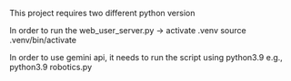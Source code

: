 This project requires two different python version

In order to run the web_user_server.py -> activate .venv 
source .venv/bin/activate


In order to use gemini api, it needs to run the script using python3.9
e.g., python3.9 robotics.py